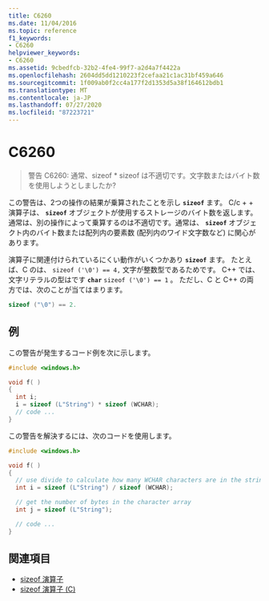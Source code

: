```yaml
---
title: C6260
ms.date: 11/04/2016
ms.topic: reference
f1_keywords:
- C6260
helpviewer_keywords:
- C6260
ms.assetid: 9cbedfcb-32b2-4fe4-99f7-a2d4a7f4422a
ms.openlocfilehash: 2604dd5dd1210223f2cefaa21c1ac31bf459a646
ms.sourcegitcommit: 1f009ab0f2cc4a177f2d1353d5a38f164612bdb1
ms.translationtype: MT
ms.contentlocale: ja-JP
ms.lasthandoff: 07/27/2020
ms.locfileid: "87223721"
---
```

# <a name="c6260"></a>C6260

> 警告 C6260: 通常、sizeof * sizeof は不適切です。文字数またはバイト数を使用しようとしましたか?

この警告は、2つの操作の結果が乗算されたことを示し **`sizeof`** ます。 C/c + + 演算子は、 **`sizeof`** オブジェクトが使用するストレージのバイト数を返します。 通常は、別の操作によって乗算するのは不適切です。通常は、 **`sizeof`** オブジェクト内のバイト数または配列内の要素数 (配列内のワイド文字数など) に関心があります。

演算子に関連付けられているにくい動作がいくつかあり **`sizeof`** ます。 たとえば、C のは、 `sizeof ('\0') == 4,` 文字が整数型であるためです。 C++ では、文字リテラルの型はです **`char`** `sizeof ('\0') == 1` 。 ただし、C と C++ の両方では、次のことが当てはまります。

```cpp
sizeof ("\0") == 2.
```

## <a name="example"></a>例

この警告が発生するコード例を次に示します。

```cpp
#include <windows.h>

void f( )
{
  int i;
  i = sizeof (L"String") * sizeof (WCHAR);
  // code ...
}
```

この警告を解決するには、次のコードを使用します。

```cpp
#include <windows.h>

void f( )
{
  // use divide to calculate how many WCHAR characters are in the string
  int i = sizeof (L"String") / sizeof (WCHAR);

  // get the number of bytes in the character array
  int j = sizeof (L"String");

  // code ...
}
```

## <a name="see-also"></a>関連項目

- [sizeof 演算子](/cpp/cpp/sizeof-operator)
- [sizeof 演算子 (C)](/cpp/c-language/sizeof-operator-c)
